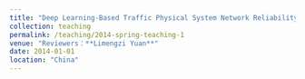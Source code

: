 ```yaml
---
title: "Deep Learning-Based Traffic Physical System Network Reliability Prediction and Enhancement Strategy. "
collection: teaching
permalink: /teaching/2014-spring-teaching-1
venue: "Reviewers：**Limengzi Yuan**"
date: 2014-01-01
location: "China"
---
```

